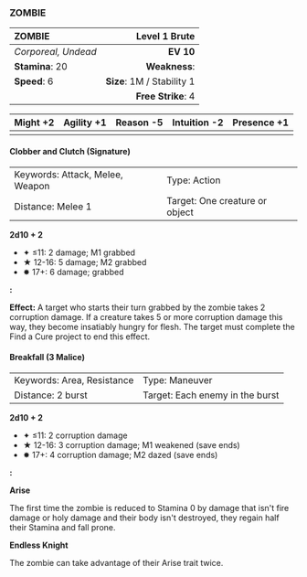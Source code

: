 ### ZOMBIE

| ZOMBIE              |          **Level 1 Brute** |
| :------------------ | -------------------------: |
| *Corporeal, Undead* |                  **EV 10** |
| **Stamina**: 20     |              **Weakness**: |
| **Speed**: 6        | **Size**: 1M / Stability 1 |
|                     |         **Free Strike**: 4 |

| **Might** +2 | **Agility** +1 | **Reason** -5 | **Intuition** -2 | **Presence** +1 |
| ------------ | -------------- | ------------- | ---------------- | --------------- |
|              |                |               |                  |                 |

#### Clobber and Clutch (Signature)

|                                 |                                |
| :------------------------------ | :----------------------------- |
| Keywords: Attack, Melee, Weapon | Type: Action                   |
| Distance: Melee 1               | Target: One creature or object |

**2d10 + 2**

- ✦ ≤11: 2 damage; M1 grabbed
- ★ 12-16: 5 damage; M2 grabbed
- ✸ 17+: 6 damage; grabbed

**:**

**Effect:** A target who starts their turn grabbed by the zombie takes 2 corruption damage. If a creature takes 5 or more corruption damage this way, they become insatiably hungry for flesh. The target must complete the Find a Cure project to end this effect.

#### Breakfall (3 Malice)

|                            |                                 |
| :------------------------- | :------------------------------ |
| Keywords: Area, Resistance | Type: Maneuver                  |
| Distance: 2 burst          | Target: Each enemy in the burst |

**2d10 + 2**

- ✦ ≤11: 2 corruption damage
- ★ 12-16: 3 corruption damage; M1 weakened (save ends)
- ✸ 17+: 4 corruption damage; M2 dazed (save ends)

**:**

**Arise**

The first time the zombie is reduced to Stamina 0 by damage that isn't fire damage or holy damage and their body isn't destroyed, they regain half their Stamina and fall prone.

**Endless Knight**

The zombie can take advantage of their Arise trait twice.
